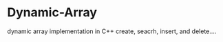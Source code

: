 # Dynamic-Array
dynamic array implementation in C++
create, seacrh, insert, and delete....











